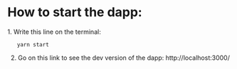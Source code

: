 <h1>How to start the dapp:</h1>
1. Write this line on the terminal:

       yarn start

2. Go on this link to see the dev version of the dapp: http://localhost:3000/